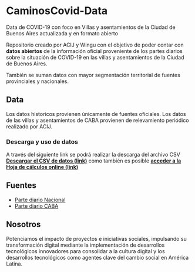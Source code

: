 # CaminosCovid-Data
Data de COVID-19 con foco en Villas y asentamientos de la Ciudad de Buenos Aires actualizada y en formato abierto

Repositorio creado por ACIJ y Wingu con el objetivo de poder contar con __datos abiertos__ de la información oficial proveniente de los partes diarios sobre la situación de COVID-19 en las villas y asentamientos de la Ciudad de Buenos Aires.

También se suman datos con mayor segmentación territorial de fuentes provinciales y nacionales.

## Data

Los datos historicos provienen únicamente de fuentes oficiales. 
Los datos de las villas y asentamientos de CABA provienen de relevamiento periódico realizado por ACIJ.

### Descarga y uso de datos

A través del siguiente link se podrá realizar la descarga del archivo CSV [__Descargar el CSV de datos (link)__](https://docs.google.com/spreadsheets/d/e/2PACX-1vQYqpWDOjA6Yo7Yg4DNcSAHXyPG0i7sQ-tmxjJA0mY-QURA3qnXQheV73_3Y101vV2xT1LE9EaI2GGU/pub?gid=0&single=true&output=csv) como también es posible [__acceder a la Hoja de cálculos online (link)__](https://docs.google.com/spreadsheets/d/e/2PACX-1vQYqpWDOjA6Yo7Yg4DNcSAHXyPG0i7sQ-tmxjJA0mY-QURA3qnXQheV73_3Y101vV2xT1LE9EaI2GGU/pub?output=xlsx)

## Fuentes

* [Parte diario Nacional](https://www.argentina.gob.ar/coronavirus/informe-diario)
* [Parte diario CABA](https://www.buenosaires.gob.ar/salud/noticias/actualizacion-de-los-casos-coronavirus-en-la-ciudad-buenos-aires)

## Nosotros

Potenciamos el impacto de proyectos e iniciativas sociales, impulsando su transformación digital mediante la implementación de desarrollos tecnológicos innovadores para consolidar a la cultura digital y los desarrollos tecnológicos como agentes clave del cambio social en América Latina.
